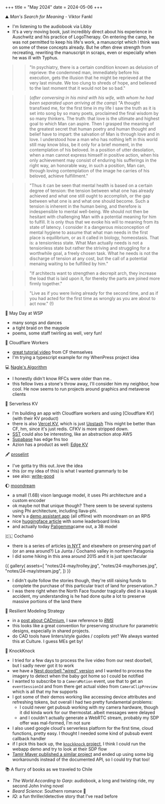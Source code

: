 +++
title = "May 2024"
date = 2024-05-06
+++

:mountain: _Man's Search for Meaning_ - Viktor Fankl
- I'm listening to the audiobook via Libby
- It's a very moving book, just incredibly direct about his experience in Auschwitz
and his practice of LogoTherapy.
On entering the camp, he was not permitted to keep his life's work, a manuscript which I think was on some of these concepts already.
But he often drew strength from recreating, rewriting the manuscript in scraps, even or especially when he was ill with Typhus.

>> "In psychiatry, there is a certain condition known as delusion of reprieve:
the condemned man, immediately before his execution,
gets the illusion that he might be reprieved at the very last minute.
We too clung to shreds of hope, and believed to the last moment that it would not be so bad."

>> (_after conversing in his mind with his wife, with whom he had been separated upon arriving at the camp_)
"A thought transfixed me, for the first time in my life I saw the truth as it is set into song by so many poets,
proclaimed the final wisdom by so many thinkers.
The truth: that love is the ultimate and highest goal to which Man can aspire.
Then I grasped the meaning of the greatest secret that human poetry and human thought and belief have to impart:
the salvation of Man is through love and in love.
I understood how a man who has nothing left in this world still may know bliss, be it only for a brief moment,
in the contemplation of his beloved.
In a position of utter desolation, when a man cannot express himself in positive action,
when his only achievement may consist of enduring his sufferings in the right way, an honorable way,
in such a position, Man can, through loving contemplation of the image he carries of his beloved, achieve fulfillment."

>> "Thus it can be seen that mental health is based on a certain degree of tension:
the tension between what one has already achieved and what one still ought to accomplish,
or the gap between what one is and what one should become.
Such a tension is inherent in the human being, and therefore is indespensible to mental well-being.
We should not then be hesitant with challenging Man with a potential meaning for him to fulfill.
It is only thus that we evoke his will to meaning from its state of latency.
I consider it a dangerous misconception of mental hygiene to assume that what man needs in the first place is equilibrium,
or as it called in biology, homeostasis.
That is: a tensionless state.
What Man actually needs is not a tensionless state but rather the striving and struggling for a worthwhile goal,
a freely chosen task.
What he needs is not the discharge of tension at any cost,
but the call of a potential menaing waiting to be fulfilled by him."

>> "If architects want to strengthen a decrepit arch,
they increase the load that is laid upon it,
for thereby the parts are joined more firmly together."

>> "Live as if you were living already for the second time,
and as if you had acted for the first time as wrongly as you are about to act now." (!)


:cherry_blossom: May Day at WSP
- many songs and dances
- a tight braid on the maypole
- poems, some staff twirling as well, very fun!


:construction_worker: Cloudflare Workers
- [great tutorial video](https://www.youtube.com/watch?v=H7Qe96fqg1M) from CF themselves
- I'm trying a typescript example for my WhenPress project idea


:computer: [Nagle's Algorithm](https://en.wikipedia.org/wiki/Nagle%27s_algorithm)
- I honestly didn't know RFCs were older than me..
- this fellow lives a stone's throw away, I'll consider him my neighbor, how cool.
He now seems to run projects around graphics and metaverse clients


:key: Serverless KV
- I'm building an app with Cloudflare workers and using [Cloudflare KV](with their KV product)
- there is also [Vercel KV](https://vercel.com/docs/storage/vercel-kv),
which is just [Upstash](https://upstash.com)
This might be better than CF, hm, since it's just redis. CFKV is more stripped down.
- [SST](https://sst.dev/) could also be interesting, like an abstraction atop AWS
- [Supabase](https://supabase.com/docs/guides/functions) has edge fns too
- Azion has a product as well: [Edge KV](https://www.azion.com/en/products/edge-kv/)


:fountain_pen: [proselint](https://github.com/amperser/proselint)
- I've gotta try this out..love the idea
- this (or my idea of this) is what I wanted grammarly to be
- see also: [write-good](https://github.com/btford/write-good)


:moon: [moondream](https://github.com/vikhyat/moondream/tree/main)
- a small (1.6B) vison language model,
it uses Phi architecture and a custom encoder
- ok maybe not that unique though?
There seem to be several systems using Phi architecture, including llava-phi.
- here's a [demo assistant app](https://github.com/nkasmanoff/pi-card) (all offline) with moondream on an RPi5
- nice [huggingface article](https://huggingface.co/blog/vlms) with some leaderboard links
- and actually today [Paligemma](https://github.com/google-research/big_vision/blob/main/big_vision/configs/proj/paligemma/README.md)came out, a 3B model


:chile: Cochamó
- there is a series of articles [in NYT](https://www.nytimes.com/2024/04/30/climate/chile-cochamo-valley-puelo-patagonia.html) and elsewhere
on preserving part of (or an area around?) La Junta / Cochamó valley in northern Patagonia
- I did some hiking in this area around 2015 and it is just spectacular

{{ gallery(
  assets=[
    "notes/24-may/trolley.jpg",
    "notes/24-may/horses.jpg",
    "notes/24-may/stream.jpg",
  ])
}}

- I didn't quite follow the stories though, they're still raising funds to complete the purchase of this particular tract of land for preservation..?
- I was there right when the North Face founder tragically died in a kayak accident,
my understanding is he had done quite a lot to preserve massive portions of the land there


:gem: Resilient Modeling Strategy
- in a [post about CADmium](https://mattferraro.dev/posts/cadmium),
I saw reference to [_RMS_](https://www.youtube.com/watch?v=YU_lTS1vIx4&t=255s)
- this looks like a great convention for preserving structure for parametric designs,
especially in shared projects.
- do CAD tools have linters/style guides / copilots yet? We always wanted this at Culture. I guess MEs get by!


:movie_camera: KnockKnock
- I tried for a few days to process the live video from our nest doorbell,
but I sadly never got it to work
- we have a [Nest doorbell "wired" version](https://developers.google.com/nest/device-access/api/doorbell-wired
)
and I wanted to process the imagery
to detect when the baby got home
so I could be notified
- I wanted to subscribe to a `CameraMotion` event,
use that to get an `eventSessionId`
and from there get actual video from `CameraClipPreview`
which is all that my hw supports
- I got some of their demos working
like accessing device attributes and refreshing tokens,
but overall I had two pretty fundamental problems:
  - I could never get pubsub working with my camera hardware,
  though it did kinda work for our thermostat..albeit messages were delayed
  - and I couldn't actually generate a WebRTC stream,
  probably my SDP offer was mal-formed, I'm not sure
- I also used google cloud's serverless platform for the first time,
cloud functions, pretty easy. I thought I needed some kind of pubsub event callback handler
- if I pick this back up,
the [`knockknock` project](https://github.com/yosemitebandit/knockknock),
I think I could run the webapp demo and try to look at their SDP flow
- [Tamir Mayer published a similar project](https://medium.com/@tamirmayer/google-nest-camera-internal-api-fdf9dc3ce167
) and ended up using some big workarounds instead of the documented API,
so I could try that too!


:books: A flurry of books as we traveled to Chile
- _The World According to Garp_: audiobook, a long and twisting ride, my second John Irving novel
- _Beard Science_: Southern romance :see_no_evil:
- _IQ_: a fun thriller/detective story that I've read before
